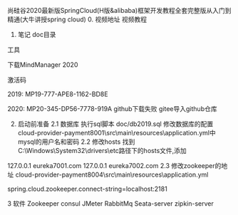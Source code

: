 尚硅谷2020最新版SpringCloud(H版&alibaba)框架开发教程全套完整版从入门到精通(大牛讲授spring cloud)
0. 视频地址
视频教程

1. 笔记
doc目录

工具

下载MindManager 2020

激活码

2019: MP19-777-APE8-1162-BD8E

2020: MP20-345-DP56-7778-919A
github下载失败
gitee导入github仓库

2. 启动前准备
2.1 数据库
执行sql脚本 doc/db2019.sql
修改数据库的配置
cloud-provider-payment8001\src\main\resources\application.yml中
mysql的用户名和密码
2.2 修改hosts
找到C:\Windows\System32\drivers\etc路径下的hosts文件,添加

127.0.0.1 eureka7001.com
127.0.0.1 eureka7002.com
2.3 修改zookeeper的地址
cloud-provider-payment8004\src\main\resources\application.yml

spring.cloud.zookeeper.connect-string=localhost:2181

3 软件
Zookeeper
consul
JMeter
RabbitMq
Seata-server
zipkin-server
